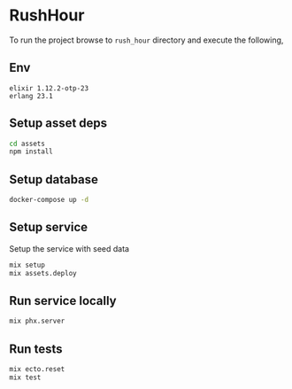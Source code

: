 # RushHour

To run the project browse to `rush_hour` directory and execute the following,

## Env

```
elixir 1.12.2-otp-23
erlang 23.1
```

## Setup asset deps

```sh
cd assets
npm install
```

## Setup database

```sh
docker-compose up -d
```

## Setup service

Setup the service with seed data

```sh
mix setup
mix assets.deploy
```


## Run service locally

```sh
mix phx.server
```


## Run tests

```sh
mix ecto.reset
mix test
```
